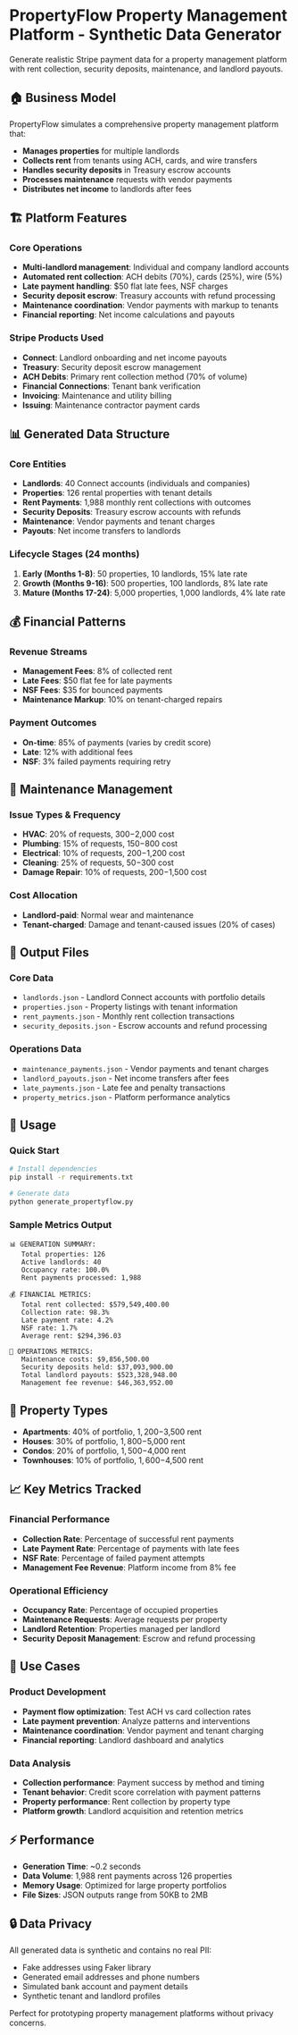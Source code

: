 # PropertyFlow Property Management Platform - Synthetic Data Generator

Generate realistic Stripe payment data for a property management platform with rent collection, security deposits, maintenance, and landlord payouts.

## 🏠 Business Model

PropertyFlow simulates a comprehensive property management platform that:
- **Manages properties** for multiple landlords
- **Collects rent** from tenants using ACH, cards, and wire transfers
- **Handles security deposits** in Treasury escrow accounts
- **Processes maintenance** requests with vendor payments
- **Distributes net income** to landlords after fees

## 🏗️ Platform Features

### Core Operations
- **Multi-landlord management**: Individual and company landlord accounts
- **Automated rent collection**: ACH debits (70%), cards (25%), wire (5%)
- **Late payment handling**: $50 flat late fees, NSF charges
- **Security deposit escrow**: Treasury accounts with refund processing
- **Maintenance coordination**: Vendor payments with markup to tenants
- **Financial reporting**: Net income calculations and payouts

### Stripe Products Used
- **Connect**: Landlord onboarding and net income payouts
- **Treasury**: Security deposit escrow management
- **ACH Debits**: Primary rent collection method (70% of volume)
- **Financial Connections**: Tenant bank verification
- **Invoicing**: Maintenance and utility billing
- **Issuing**: Maintenance contractor payment cards

## 📊 Generated Data Structure

### Core Entities
- **Landlords**: 40 Connect accounts (individuals and companies)
- **Properties**: 126 rental properties with tenant details
- **Rent Payments**: 1,988 monthly rent collections with outcomes
- **Security Deposits**: Treasury escrow accounts with refunds
- **Maintenance**: Vendor payments and tenant charges
- **Payouts**: Net income transfers to landlords

### Lifecycle Stages (24 months)
1. **Early (Months 1-8)**: 50 properties, 10 landlords, 15% late rate
2. **Growth (Months 9-16)**: 500 properties, 100 landlords, 8% late rate  
3. **Mature (Months 17-24)**: 5,000 properties, 1,000 landlords, 4% late rate

## 💰 Financial Patterns

### Revenue Streams
- **Management Fees**: 8% of collected rent
- **Late Fees**: $50 flat fee for late payments
- **NSF Fees**: $35 for bounced payments
- **Maintenance Markup**: 10% on tenant-charged repairs

### Payment Outcomes
- **On-time**: 85% of payments (varies by credit score)
- **Late**: 12% with additional fees
- **NSF**: 3% failed payments requiring retry

## 🔧 Maintenance Management

### Issue Types & Frequency
- **HVAC**: 20% of requests, $300-$2,000 cost
- **Plumbing**: 15% of requests, $150-$800 cost
- **Electrical**: 10% of requests, $200-$1,200 cost
- **Cleaning**: 25% of requests, $50-$300 cost
- **Damage Repair**: 10% of requests, $200-$1,500 cost

### Cost Allocation
- **Landlord-paid**: Normal wear and maintenance
- **Tenant-charged**: Damage and tenant-caused issues (20% of cases)

## 📁 Output Files

### Core Data
- `landlords.json` - Landlord Connect accounts with portfolio details
- `properties.json` - Property listings with tenant information
- `rent_payments.json` - Monthly rent collection transactions
- `security_deposits.json` - Escrow accounts and refund processing

### Operations Data  
- `maintenance_payments.json` - Vendor payments and tenant charges
- `landlord_payouts.json` - Net income transfers after fees
- `late_payments.json` - Late fee and penalty transactions
- `property_metrics.json` - Platform performance analytics

## 🚀 Usage

### Quick Start
```bash
# Install dependencies
pip install -r requirements.txt

# Generate data
python generate_propertyflow.py
```

### Sample Metrics Output
```
📊 GENERATION SUMMARY:
   Total properties: 126
   Active landlords: 40
   Occupancy rate: 100.0%
   Rent payments processed: 1,988

💰 FINANCIAL METRICS:
   Total rent collected: $579,549,400.00
   Collection rate: 98.3%
   Late payment rate: 4.2%
   NSF rate: 1.7%
   Average rent: $294,396.03

🔧 OPERATIONS METRICS:
   Maintenance costs: $9,856,500.00
   Security deposits held: $37,093,900.00
   Total landlord payouts: $523,328,948.00
   Management fee revenue: $46,363,952.00
```

## 🏢 Property Types

- **Apartments**: 40% of portfolio, $1,200-$3,500 rent
- **Houses**: 30% of portfolio, $1,800-$5,000 rent  
- **Condos**: 20% of portfolio, $1,500-$4,000 rent
- **Townhouses**: 10% of portfolio, $1,600-$4,500 rent

## 📈 Key Metrics Tracked

### Financial Performance
- **Collection Rate**: Percentage of successful rent payments
- **Late Payment Rate**: Percentage of payments with late fees
- **NSF Rate**: Percentage of failed payment attempts
- **Management Fee Revenue**: Platform income from 8% fee

### Operational Efficiency
- **Occupancy Rate**: Percentage of occupied properties
- **Maintenance Requests**: Average requests per property
- **Landlord Retention**: Properties managed per landlord
- **Security Deposit Management**: Escrow and refund processing

## 🎯 Use Cases

### Product Development
- **Payment flow optimization**: Test ACH vs card collection rates
- **Late payment prevention**: Analyze patterns and interventions
- **Maintenance coordination**: Vendor payment and tenant charging
- **Financial reporting**: Landlord dashboard and analytics

### Data Analysis
- **Collection performance**: Payment success by method and timing
- **Tenant behavior**: Credit score correlation with payment patterns
- **Property performance**: Rent collection by property type
- **Platform growth**: Landlord acquisition and retention metrics

## ⚡ Performance

- **Generation Time**: ~0.2 seconds
- **Data Volume**: 1,988 rent payments across 126 properties
- **Memory Usage**: Optimized for large property portfolios
- **File Sizes**: JSON outputs range from 50KB to 2MB

## 🔒 Data Privacy

All generated data is synthetic and contains no real PII:
- Fake addresses using Faker library
- Generated email addresses and phone numbers  
- Simulated bank account and payment details
- Synthetic tenant and landlord profiles

Perfect for prototyping property management platforms without privacy concerns.
